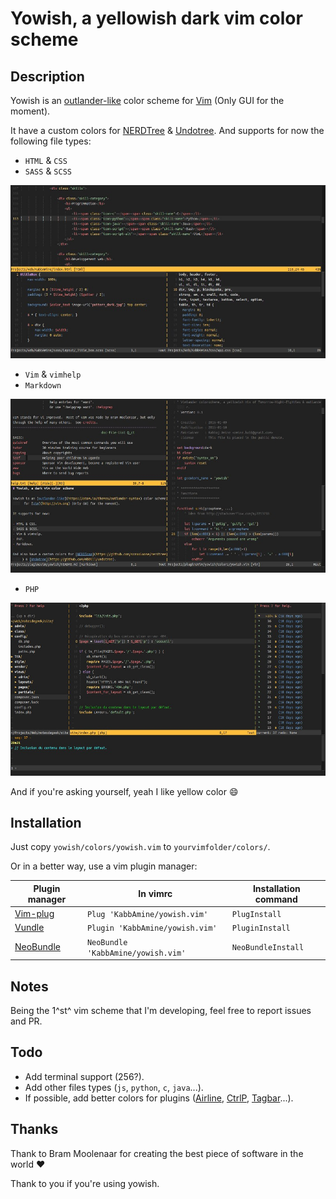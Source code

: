 # Yowish, a yellowish dark vim color scheme

## Description

Yowish is an [outlander-like](https://atom.io/themes/outlander-syntax) color scheme for [Vim](http://vim.org) (Only GUI for the moment).

It have a custom colors for [NERDTree](https://github.com/scrooloose/nerdtree) & [Undotree](https://github.com/mbbill/undotree).
And supports for now the following file types:

- `HTML` & `CSS`
- `SASS` & `SCSS`

![HTML, CSS & SCSS](.img/html-css-scss.jpg)

- `Vim` & `vimhelp`
- `Markdown`

![Vim, vimhelp & markdown](.img/vim-vimhelp-markdown.jpg)

- `PHP`

![Php, NERDtree & Undotree plugins](.img/php-nerdtree-undotree.jpg)

And if you're asking yourself, yeah I like yellow color :smile:

## Installation


Just copy `yowish/colors/yowish.vim` to `yourvimfolder/colors/`.

Or in a better way, use a vim plugin manager:

| Plugin manager                                         | In vimrc                         | Installation command |
|--------------------------------------------------------|----------------------------------|----------------------|
| [Vim-plug](https://github.com/junegunn/vim-plug)       | `Plug 'KabbAmine/yowish.vim'`      | `PlugInstall`          |
| [Vundle](https://github.com/gmarik/Vundle.vim)         | `Plugin 'KabbAmine/yowish.vim'`    | `PluginInstall`        |
| [NeoBundle](https://github.com/Shougo/neobundle.vim)   | `NeoBundle 'KabbAmine/yowish.vim'` | `NeoBundleInstall`     |



## Notes

Being the 1^st^ vim scheme that I'm developing, feel free to report issues and PR.

## Todo

- Add terminal support (256?).
- Add other files types (`js`, `python`, `c`, `java`...).
- If possible, add better colors for plugins ([Airline](https://github.com/bling/vim-airline), [CtrlP](https://github.com/ctrlpvim/ctrlp.vim), [Tagbar](https://github.com/majutsushi/tagbar)...).

## Thanks

Thank to Bram Moolenaar for creating the best piece of software in the world :heart:

Thank to you if you're using yowish.
